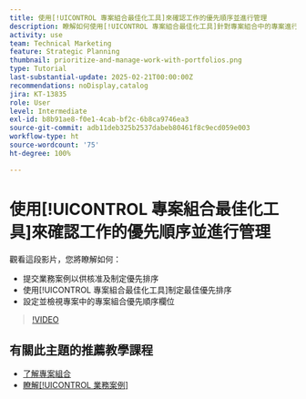 ```yaml
---
title: 使用[!UICONTROL 專案組合最佳化工具]來確認工作的優先順序並進行管理
description: 瞭解如何使用[!UICONTROL 專案組合最佳化工具]針對專案組合中的專案進行比較並制定優先排序。
activity: use
team: Technical Marketing
feature: Strategic Planning
thumbnail: prioritize-and-manage-work-with-portfolios.png
type: Tutorial
last-substantial-update: 2025-02-21T00:00:00Z
recommendations: noDisplay,catalog
jira: KT-13835
role: User
level: Intermediate
exl-id: b8b91ae8-f0e1-4cab-bf2c-6b8ca9746ea3
source-git-commit: adb11deb325b2537dabeb80461f8c9ecd059e003
workflow-type: ht
source-wordcount: '75'
ht-degree: 100%

---
```


# 使用[!UICONTROL 專案組合最佳化工具]來確認工作的優先順序並進行管理

觀看這段影片，您將瞭解如何：

* 提交業務案例以供核准及制定優先排序
* 使用[!UICONTROL 專案組合最佳化工具]制定最佳優先排序
* 設定並檢視專案中的專案組合優先順序欄位

>[!VIDEO](https://video.tv.adobe.com/v/3446275/?quality=12&learn=on&enablevpops)

## 有關此主題的推薦教學課程

* [了解專案組合](/help/portfolios-and-programs/overview-of-adobe-workfront-portfolios.md)
* [瞭解[!UICONTROL 業務案例]](/help/portfolios-and-programs/introduction-to-the-business-case.md)
